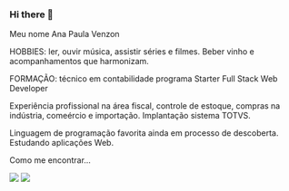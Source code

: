 ### Hi there 👋


Meu nome Ana Paula Venzon

HOBBIES: ler, ouvir música, assistir séries e filmes. Beber vinho e
         acompanhamentos que harmonizam.
         
FORMAÇÃO: técnico em contabilidade
          programa Starter Full Stack Web Developer
   
Experiência profissional na área fiscal, controle de estoque, compras na indústria, comeércio e importação. Implantação sistema TOTVS.  
          
 Linguagem de programação favorita ainda em processo de descoberta. Estudando
 aplicações Web.
 
 Como me encontrar...
 
   <div>
    <a href="https://www.instagram.com/anapaulavenzon" target="_blank"><img src="https://img.shields.io/badge/-Instagram-%23E4405F?style=for-the-badge&logo=instagram&logoColor=white" target="_blank"></a>
   <a href = "mailto:venzongrowdev@gmail.com"><img src="https://img.shields.io/badge/-gmail-%23333?style=for-the-badge&logo=microsoft&logoColor=white" target="_blank"></a>
  </div>
<div align="center">
  <a href="htts://github.com/leticialealpe   r
  <img height="180em" src="https://github-readme-stats.vercel.app/api?username=leticialealperez&show_icons=true&theme=midnight-purple&include_all_commits=true&count_privat
  <img height="180em" src="https://github-readme-stats.vercel.app/api/top-langs/?username=leticialealperez&layout=compact&langs_count=7&theme=midnight-purple"/>
</div>
 
